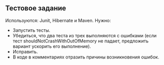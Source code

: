 ## Тестовое задание ##

Используются: Junit, Hibernate и Maven.
Нужно:
- Запустить тесты.
- Убедиться, что два теста из трех выполняются с ошибками (если тест shouldNotCrashWithOutOfMemory не падает, предложить вариант ускорить его выполнение).
- Исправить.
- В коде в комментариях отразить причины возникновения ошибок.
